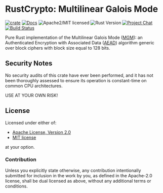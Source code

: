 # RustCrypto: Multilinear Galois Mode

[![crate][crate-image]][crate-link]
[![Docs][docs-image]][docs-link]
![Apache2/MIT licensed][license-image]
![Rust Version][rustc-image]
[![Project Chat][chat-image]][chat-link]
[![Build Status][build-image]][build-link]

Pure Rust implementation of the Multilinear Galois Mode ([MGM]): an
Authenticated Encryption with Associated Data ([AEAD]) algorithm generic over
block ciphers with block size equal to 128 bits.

## Security Notes

No security audits of this crate have ever been performed, and it has not been
thoroughly assessed to ensure its operation is constant-time on common CPU
architectures.

USE AT YOUR OWN RISK!

## License

Licensed under either of:

 * [Apache License, Version 2.0](http://www.apache.org/licenses/LICENSE-2.0)
 * [MIT license](http://opensource.org/licenses/MIT)

at your option.

### Contribution

Unless you explicitly state otherwise, any contribution intentionally submitted
for inclusion in the work by you, as defined in the Apache-2.0 license, shall be
dual licensed as above, without any additional terms or conditions.

[//]: # (badges)

[crate-image]: https://img.shields.io/crates/v/mgm
[crate-link]: https://crates.io/crates/mgm
[docs-image]: https://docs.rs/mgm/badge.svg
[docs-link]: https://docs.rs/mgm
[license-image]: https://img.shields.io/badge/license-Apache2.0/MIT-blue.svg
[rustc-image]: https://img.shields.io/badge/rustc-1.56+-blue.svg
[chat-image]: https://img.shields.io/badge/zulip-join_chat-blue.svg
[chat-link]: https://rustcrypto.zulipchat.com/#narrow/stream/260038-AEADs
[build-image]: https://github.com/RustCrypto/AEADs/workflows/mgm/badge.svg?branch=master&event=push
[build-link]: https://github.com/RustCrypto/AEADs/actions

[//]: # (general links)

[RFC 3610]: https://tools.ietf.org/html/rfc3610
[MGM]: https://eprint.iacr.org/2019/123.pdf
[AEAD]: https://en.wikipedia.org/wiki/Authenticated_encryption
